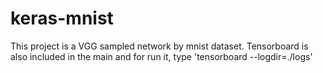 # keras-mnist
This project is a VGG sampled network by mnist dataset.
Tensorboard is also included in the main and for run it, type 'tensorboard --logdir=./logs'
